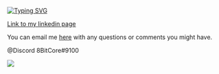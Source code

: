 [![Typing SVG](https://readme-typing-svg.herokuapp.com?font=Fira+Code&pause=1000&color=4700F7&background=6566D400&width=670&lines=Hello%2C+I'm+a+Java+developer+and+software+tester.+)](https://git.io/typing-svg)

[Link to my linkedin page](https://www.linkedin.com/in/aliaksandr-makaranka)

You can email me [here](mailto:aliaksandrmakaranka@gmail.com) with any questions or comments you might have.

@Discord 8BitCore#9100

![](https://komarev.com/ghpvc/?username=AliaksandrMakaranka)
